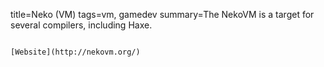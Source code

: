 title=Neko (VM)
tags=vm, gamedev
summary=The NekoVM is a target for several compilers, including Haxe.
~~~~~~

[Website](http://nekovm.org/)

